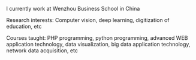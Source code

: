 I currently work at Wenzhou Business School in China

Research interests: Computer vision, deep learning, digitization of education, etc

Courses taught: PHP programming, python programming, advanced WEB application technology, data visualization, big data application technology, network data acquisition, etc
